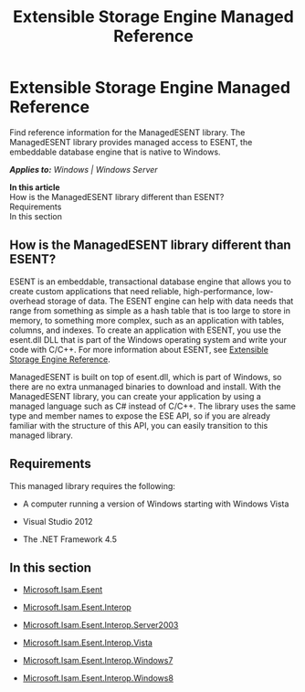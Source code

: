 ﻿---
title: Extensible Storage Engine Managed Reference
TOCTitle: Extensible Storage Engine Managed Reference
ms:assetid: b6dc69d0-82be-478d-b47f-37d7569cd200
ms:mtpsurl: https://msdn.microsoft.com/library/Dn375980(v=EXCHG.10)
ms:contentKeyID: 56355772
ms.date: 09/02/2015
ms.topic: article
---

# Extensible Storage Engine Managed Reference

Find reference information for the ManagedESENT library. The ManagedESENT library provides managed access to ESENT, the embeddable database engine that is native to Windows.


_**Applies to:** Windows | Windows Server_

**In this article**  
How is the ManagedESENT library different than ESENT?  
Requirements  
In this section  

## How is the ManagedESENT library different than ESENT?

ESENT is an embeddable, transactional database engine that allows you to create custom applications that need reliable, high-performance, low-overhead storage of data. The ESENT engine can help with data needs that range from something as simple as a hash table that is too large to store in memory, to something more complex, such as an application with tables, columns, and indexes. To create an application with ESENT, you use the esent.dll DLL that is part of the Windows operating system and write your code with C/C++. For more information about ESENT, see [Extensible Storage Engine Reference](./extensible-storage-engine-reference.md).

ManagedESENT is built on top of esent.dll, which is part of Windows, so there are no extra unmanaged binaries to download and install. With the ManagedESENT library, you can create your application by using a managed language such as C\# instead of C/C++. The library uses the same type and member names to expose the ESE API, so if you are already familiar with the structure of this API, you can easily transition to this managed library.

## Requirements

This managed library requires the following:

  - A computer running a version of Windows starting with Windows Vista

  - Visual Studio 2012

  - The .NET Framework 4.5

## In this section

  - [Microsoft.Isam.Esent](./microsoft.isam.esent-namespace.md)

  - [Microsoft.Isam.Esent.Interop](./microsoft.isam.esent.interop-namespace.md)

  - [Microsoft.Isam.Esent.Interop.Server2003](./microsoft.isam.esent.interop.server2003-namespace.md)

  - [Microsoft.Isam.Esent.Interop.Vista](./microsoft.isam.esent.interop.vista-namespace.md)

  - [Microsoft.Isam.Esent.Interop.Windows7](./microsoft.isam.esent.interop.windows7-namespace.md)

  - [Microsoft.Isam.Esent.Interop.Windows8](./microsoft.isam.esent.interop.windows8-namespace.md)